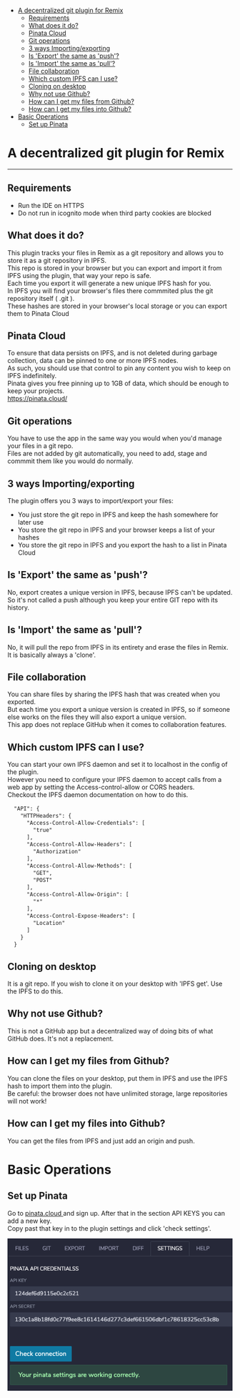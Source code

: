 - [A decentralized git plugin for Remix](#a-decentralized-git-plugin-for-remix)
  - [Requirements](#requirements)
  - [What does it do?](#what-does-it-do)
  - [Pinata Cloud](#pinata-cloud)
  - [Git operations](#git-operations)
  - [3 ways Importing/exporting](#3-ways-importingexporting)
  - [Is 'Export' the same as 'push'?](#is-export-the-same-as-push)
  - [Is 'Import' the same as 'pull'?](#is-import-the-same-as-pull)
  - [File collaboration](#file-collaboration)
  - [Which custom IPFS can I use?](#which-custom-ipfs-can-i-use)
  - [Cloning on desktop](#cloning-on-desktop)
  - [Why not use Github?](#why-not-use-github)
  - [How can I get my files from Github?](#how-can-i-get-my-files-from-github)
  - [How can I get my files into Github?](#how-can-i-get-my-files-into-github)
- [Basic Operations](#basic-operations)
  - [Set up Pinata](#set-up-pinata)
# A decentralized git plugin for Remix
______________________________________

## Requirements

- Run the IDE on HTTPS
- Do not run in icognito mode when third party cookies are blocked

## What does it do?

This plugin tracks your files in Remix as a git repository and allows you to store it as a git repository in IPFS.<br>
This repo is stored in your browser but you can export and import it from IPFS using the plugin, that way your repo is safe.<br>
Each time you export it will generate a new unique IPFS hash for you.<br>
In IPFS you will find your browser's files there commmited plus the git repository itself ( .git ).<br>
These hashes are stored in your browser's local storage or you can export them to Pinata Cloud<br>

## Pinata Cloud

To ensure that data persists on IPFS, and is not deleted during garbage collection, data can be pinned to one or more IPFS nodes.<br>
As such, you should use that control to pin any content you wish to keep on IPFS indefinitely.<br>
Pinata gives you free pinning up to 1GB of data, which should be enough to keep your projects.<br>
https://pinata.cloud/

## Git operations

You have to use the app in the same way you would when you'd manage your files in a git repo.<br>
Files are not added by git automatically, you need to add, stage and commmit them like you would do normally.<br>

## 3 ways Importing/exporting

The plugin offers you 3 ways to import/export your files:
- You just store the git repo in IPFS and keep the hash somewhere for later use
- You store the git repo in IPFS and your browser keeps a list of your hashes
- You store the git repo in IPFS and you export the hash to a list in Pinata Cloud

## Is 'Export' the same as 'push'?

No, export creates a unique version in IPFS, because IPFS can't be updated.<br>So it's not called a push
although you keep your entire GIT repo with its history.

## Is 'Import' the same as 'pull'?

No, it will pull the repo from IPFS in its entirety and erase the files in Remix. It is basically always a 'clone'.


## File collaboration

You can share files by sharing the IPFS hash that was created when you exported.<br>
But each time you export a unique version is created in IPFS, so if someone else works on the files they will also export a unique version.<br>
This app does not replace GitHub when it comes to collaboration features.

## Which custom IPFS can I use?

You can start your own IPFS daemon and set it to localhost in the config of the plugin.<br>
However you need to configure your IPFS daemon to accept calls from a web app by setting the Access-control-allow or CORS headers.<br>
Checkout the IPFS daemon documentation on how to do this.<br>

```
  "API": {
    "HTTPHeaders": {
      "Access-Control-Allow-Credentials": [
        "true"
      ],
      "Access-Control-Allow-Headers": [
        "Authorization"
      ],
      "Access-Control-Allow-Methods": [
        "GET",
        "POST"
      ],
      "Access-Control-Allow-Origin": [
        "*"
      ],
      "Access-Control-Expose-Headers": [
        "Location"
      ]
    }
  }
```

## Cloning on desktop

It is a git repo. If you wish to clone it on your desktop with 'IPFS get'. Use the IPFS to do this.

## Why not use Github?

This is not a GitHub app but a decentralized way of doing bits of what GitHub does. It's not a replacement.
## How can I get my files from Github?

You can clone the files on your desktop, put them in IPFS and use the IPFS hash to import them into the plugin.<br>
Be careful: the browser does not have unlimited storage, large repositories will not work!

## How can I get my files into Github?

You can get the files from IPFS and just add an origin and push.<br>

# Basic Operations

## Set up Pinata

Go to [pinata.cloud ](https://pinata.cloud/) and sign up. After that in the section API KEYS you can add a new key.<br>
Copy past that key in to the plugin settings and click 'check settings'.<br>

![](images/pinata.png)